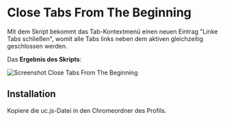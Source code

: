 # Close Tabs From The Beginning
Mit dem Skript bekommt das Tab-Kontextmenü einen neuen Eintrag "Linke Tabs schließen", womit alle Tabs links neben dem aktiven 
gleichzeitig geschlossen werden.

Das **Ergebnis des Skripts**:

![Screenshot Close Tabs From The Beginning](https://github.com/ardiman/userChrome.js/raw/master/closetabsfromthebeginning/scr_closetabsfromthebeginning.png)

## Installation
Kopiere die uc.js-Datei in den Chromeordner des Profils.